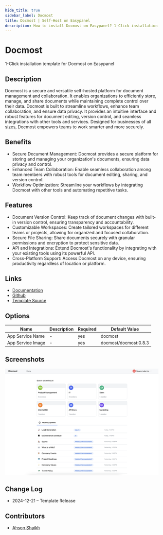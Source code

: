```yaml
---
hide_title: true
sidebar_label: Docmost
title: Docmost | Self-Host on Easypanel
description: How to install Docmost on Easypanel? 1-Click installation template for Docmost on Easypanel
---
```


<!-- generated -->

# Docmost

1-Click installation template for Docmost on Easypanel

## Description

Docmost is a secure and versatile self-hosted platform for document management and collaboration. It enables organizations to efficiently store, manage, and share documents while maintaining complete control over their data. Docmost is built to streamline workflows, enhance team collaboration, and ensure data privacy. It provides an intuitive interface and robust features for document editing, version control, and seamless integrations with other tools and services. Designed for businesses of all sizes, Docmost empowers teams to work smarter and more securely.

## Benefits

- Secure Document Management: Docmost provides a secure platform for storing and managing your organization's documents, ensuring data privacy and control.
- Enhanced Team Collaboration: Enable seamless collaboration among team members with robust tools for document editing, sharing, and version control.
- Workflow Optimization: Streamline your workflows by integrating Docmost with other tools and automating repetitive tasks.

## Features

- Document Version Control: Keep track of document changes with built-in version control, ensuring transparency and accountability.
- Customizable Workspaces: Create tailored workspaces for different teams or projects, allowing for organized and focused collaboration.
- Secure File Sharing: Share documents securely with granular permissions and encryption to protect sensitive data.
- API and Integrations: Extend Docmost's functionality by integrating with your existing tools using its powerful API.
- Cross-Platform Support: Access Docmost on any device, ensuring productivity regardless of location or platform.

## Links

- [Documentation](https://docmost.com/docs/)
- [Github](https://github.com/Docmost/Docmost)
- [Template Source](https://github.com/easypanel-io/templates/tree/main/templates/docmost)

## Options

Name | Description | Required | Default Value
-|-|-|-
App Service Name | - | yes | docmost
App Service Image | - | yes | docmost/docmost:0.8.3

## Screenshots

![Docmost Screenshot](./assets/screenshot.png)

## Change Log

- 2024-12-21 – Template Release

## Contributors

- [Ahson Shaikh](https://github.com/Ahson-Shaikh)
